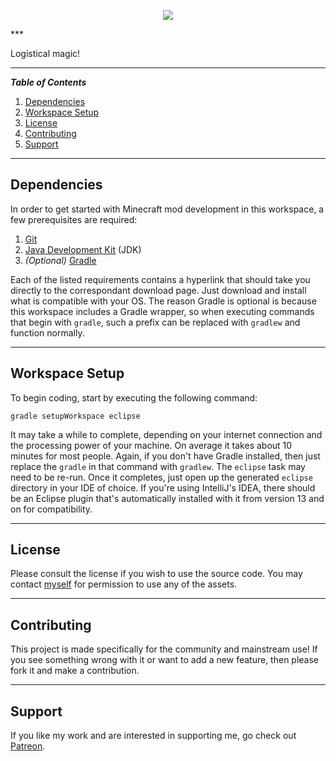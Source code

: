 <p align="center"><img src="http://i1064.photobucket.com/albums/u370/MegaT145/Magistics/logo.png"/></p>
***

Logistical magic!

---
**_Table of Contents_**

1. [Dependencies](https://github.com/T145/magistics#dependencies)
2. [Workspace Setup](https://github.com/T145/magistics#workspace-setup)
3. [License](https://github.com/T145/magistics#development)
4. [Contributing](https://github.com/T145/magistics#contributing)
5. [Support](https://github.com/T145/magistics#support)

---

## Dependencies

In order to get started with Minecraft mod development in this workspace, a few prerequisites are required:

1. [Git](https://git-scm.com/downloads)
2. [Java Development Kit](http://www.oracle.com/technetwork/java/javase/downloads/jdk8-downloads-2133151.html) (JDK)
3. *(Optional)* [Gradle](http://gradle.org/gradle-download/)

Each of the listed requirements contains a hyperlink that should take you directly to the correspondant download page. Just download and install what is compatible with your OS. The reason Gradle is optional is because this workspace includes a Gradle wrapper, so when executing commands that begin with `gradle`, such a prefix can be replaced with `gradlew` and function normally.

---

## Workspace Setup

To begin coding, start by executing the following command:
```
gradle setupWorkspace eclipse
```
It may take a while to complete, depending on your internet connection and the processing power of your machine. On average it takes about 10 minutes for most people. Again, if you don't have Gradle installed, then just replace the `gradle` in that command with `gradlew`. The `eclipse` task may need to be re-run. Once it completes, just open up the generated `eclipse` directory in your IDE of choice. If you're using IntelliJ's IDEA, there should be an Eclipse plugin that's automatically installed with it from version 13 and on for compatibility.

---

## License

Please consult the license if you wish to use the source code. You may contact [myself](https://github.com/T145) for permission to use any of the assets.

---

## Contributing

This project is made specifically for the community and mainstream use! If you see something wrong with it or want to add a new feature, then please fork it and make a contribution.

---

## Support

If you like my work and are interested in supporting me, go check out [Patreon](https://www.patreon.com/user?u=152139).

